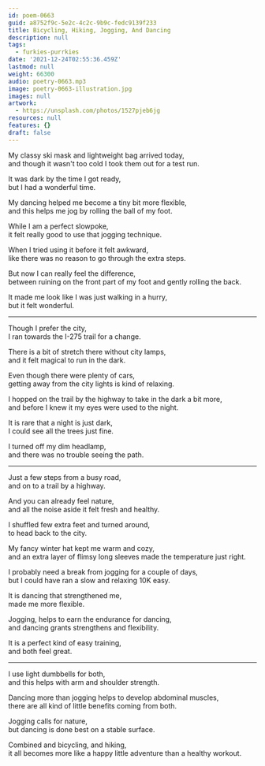 ```yaml
---
id: poem-0663
guid: a8752f9c-5e2c-4c2c-9b9c-fedc9139f233
title: Bicycling, Hiking, Jogging, And Dancing
description: null
tags:
  - furkies-purrkies
date: '2021-12-24T02:55:36.459Z'
lastmod: null
weight: 66300
audio: poetry-0663.mp3
image: poetry-0663-illustration.jpg
images: null
artwork:
  - https://unsplash.com/photos/1527pjeb6jg
resources: null
features: {}
draft: false
---
```


My classy ski mask and lightweight bag arrived today,\
and though it wasn't too cold I took them out for a test run.

It was dark by the time I got ready,\
but I had a wonderful time.

My dancing helped me become a tiny bit more flexible,\
and this helps me jog by rolling the ball of my foot.

While I am a perfect slowpoke,\
it felt really good to use that jogging technique.

When I tried using it before it felt awkward,\
like there was no reason to go through the extra steps.

But now I can really feel the difference,\
between ruining on the front part of my foot and gently rolling the back.

It made me look like I was just walking in a hurry,\
but it felt wonderful.

---

Though I prefer the city,\
I ran towards the I-275 trail for a change.

There is a bit of stretch there without city lamps,\
and it felt magical to run in the dark.

Even though there were plenty of cars,\
getting away from the city lights is kind of relaxing.

I hopped on the trail by the highway to take in the dark a bit more,\
and before I knew it my eyes were used to the night.

It is rare that a night is just dark,\
I could see all the trees just fine.

I turned off my dim headlamp,\
and there was no trouble seeing the path.

---

Just a few steps from a busy road,\
and on to a trail by a highway.

And you can already feel nature,\
and all the noise aside it felt fresh and healthy.

I shuffled few extra feet and turned around,\
to head back to the city.

My fancy winter hat kept me warm and cozy,\
and an extra layer of flimsy long sleeves made the temperature just right.

I probably need a break from jogging for a couple of days,\
but I could have ran a slow and relaxing 10K easy.

It is dancing that strengthened me,\
made me more flexible.

Jogging, helps to earn the endurance for dancing,\
and dancing grants strengthens and flexibility.

It is a perfect kind of easy training,\
and both feel great.

---

I use light dumbbells for both,\
and this helps with arm and shoulder strength.

Dancing more than jogging helps to develop abdominal muscles,\
there are all kind of little benefits coming from both.

Jogging calls for nature,\
but dancing is done best on a stable surface.

Combined and bicycling, and hiking,\
it all becomes more like a happy little adventure than a healthy workout.

